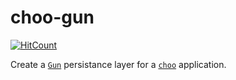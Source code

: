 
# choo-gun 

[![HitCount](http://hits.dwyl.com/{shotlom}/{choo-gun}.svg)](http://hits.dwyl.com/{shotlom}/{choo-gun})


Create a [`Gun`](https://github.com/amark/gun) persistance layer for a [`choo`](https://github.com/choojs/choo) application.
